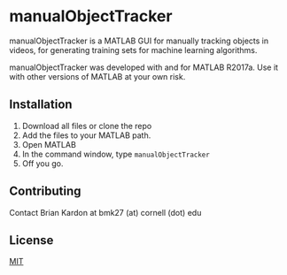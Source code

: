 # manualObjectTracker

manualObjectTracker is a MATLAB GUI for manually tracking objects in videos, for generating training sets for machine learning algorithms.

manualObjectTracker was developed with and for MATLAB R2017a. Use it with other versions of MATLAB at your own risk.

## Installation

1. Download all files or clone the repo
2. Add the files to your MATLAB path.
3. Open MATLAB
4. In the command window, type ```manualObjectTracker```
5. Off you go.

## Contributing
Contact Brian Kardon at bmk27 (at) cornell (dot) edu

## License
[MIT](https://choosealicense.com/licenses/mit/)

